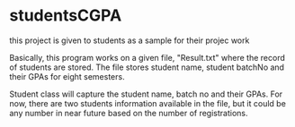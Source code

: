 # studentsCGPA
this project is given to students as a sample for their projec work

Basically, this program works on a given file, "Result.txt" where the record of students are stored. The file stores student name, student batchNo and their GPAs for eight semesters.

Student class will capture the student name, batch no and their GPAs. For now, there are two students information available in the file, but it could be any number in near future based on the number of registrations.


